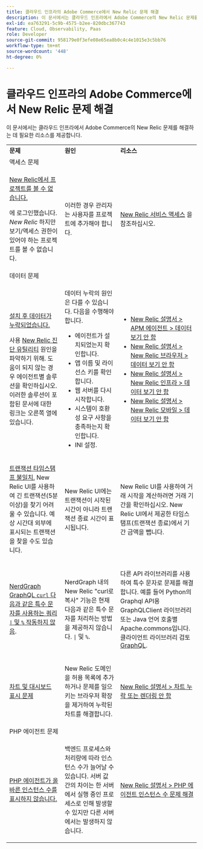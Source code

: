 ```yaml
---
title: 클라우드 인프라의 Adobe Commerce에서 New Relic 문제 해결
description: 이 문서에서는 클라우드 인프라에서 Adobe Commerce의 New Relic 문제를 해결하는 데 필요한 리소스를 제공합니다.
exl-id: ea763291-5c9b-4575-b2ee-820dbc367743
feature: Cloud, Observability, Paas
role: Developer
source-git-commit: 958179e0f3efe08e65ea8b0c4c4e1015e3c5bb76
workflow-type: tm+mt
source-wordcount: '448'
ht-degree: 0%

---
```


# 클라우드 인프라의 Adobe Commerce에서 New Relic 문제 해결

이 문서에서는 클라우드 인프라에서 Adobe Commerce의 New Relic 문제를 해결하는 데 필요한 리소스를 제공합니다.

<table>
<tbody>
<tr>
<td class="wysiwyg-text-align-center"><strong>문제</strong></td>
<td class="wysiwyg-text-align-center"><strong>원인</strong></td>
<td class="wysiwyg-text-align-center"><strong>리소스</strong></td>
</tr>
<tr>
<td class="wysiwyg-text-align-center" colspan="3">액세스 문제</td>
</tr>
<tr>
<td>
<p><u>New Relic에서 프로젝트를 볼 수 없습니다.</u></p>
<p>에 로그인했습니다. <em>New Relic</em> 하지만 보기/액세스 권한이 있어야 하는 프로젝트를 볼 수 없습니다.</p>
</td>
<td>
<p>이러한 경우 관리자는 사용자를 프로젝트에 추가해야 합니다.</p>
</td>
<td>
<p><a href="https://experienceleague.adobe.com/docs/commerce-knowledge-base/kb/faq/access-new-relic-services.html">New Relic 서비스 액세스</a> 을 참조하십시오.</p>
</td>
</tr>
<tr>
<td class="wysiwyg-text-align-center" colspan="3">데이터 문제</td>
</tr>
<tr>
<td>
<p><u>설치 후 데이터가 누락되었습니다.</u></p>
<p>사용 <a href="https://docs.newrelic.com/docs/agents/manage-apm-agents/troubleshooting/new-relic-diagnostics">New Relic 진단 유틸리티</a> 원인을 파악하기 위해. 도움이 되지 않는 경우 에이전트별 솔루션을 확인하십시오. 이러한 솔루션이 포함된 문서에 대한 링크는 오른쪽 열에 있습니다.</p>
</td>
<td>
<p>데이터 누락의 원인은 다를 수 있습니다. 다음을 수행해야 합니다.</p>
<ul>
<li>에이전트가 설치되었는지 확인합니다.</li>
<li>앱 이름 및 라이선스 키를 확인합니다.</li>
<li>웹 서버를 다시 시작합니다.</li>
<li>시스템이 호환성 요구 사항을 충족하는지 확인합니다.</li>
<li>INI 설정.</li>
</ul>
</td>
<td>
<ul>
<li><a href="https://docs.newrelic.com/docs/agents/manage-apm-agents/troubleshooting/not-seeing-data#apm-agents">New Relic 설명서 &gt; APM 에이전트 &gt; 데이터 보기 안 함</a></li>
<li><a href="https://docs.newrelic.com/docs/agents/manage-apm-agents/troubleshooting/not-seeing-data#browser-agent">New Relic 설명서 &gt; New Relic 브라우저 &gt; 데이터 보기 안 함</a></li>
<li><a href="https://docs.newrelic.com/docs/agents/manage-apm-agents/troubleshooting/not-seeing-data#infrastructure-agents">New Relic 설명서 &gt; New Relic 인프라 &gt; 데이터 보기 안 함</a></li>
<li><a href="https://docs.newrelic.com/docs/agents/manage-apm-agents/troubleshooting/not-seeing-data#mobile-agents">New Relic 설명서 &gt; New Relic 모바일 &gt; 데이터 보기 안 함</a></li>
</ul>
</td>
</tr>
<tr>
<td>
<p><u>트랜잭션 타임스탬프 불일치.</u> New Relic UI를 사용하여 긴 트랜잭션(5분 이상)을 찾기 어려울 수 있습니다. 예상 시간대 외부에 표시되는 트랜잭션을 찾을 수도 있습니다.</p>
</td>
<td>
<p>New Relic UI에는 트랜잭션이 시작된 시간이 아니라 트랜잭션 종료 시간이 표시됩니다.</p>
</td>
<td>
<p>New Relic UI를 사용하여 거래 시작을 계산하려면 거래 기간을 확인하십시오. New Relic UI에서 제공한 타임스탬프(트랜잭션 종료)에서 기간 금액을 뺍니다.</p>
</td>
</tr>
<tr>
<td>
<p><u>NerdGraph GraphQL <code>curl</code> 다음과 같은 특수 문자를 사용하는 쿼리 <code>|</code> 및 <code>%</code> 작동하지 않음</u>.</p>
</td>
<td>
<p>NerdGraph 내의 New Relic "curl로 복사" 기능은 현재 다음과 같은 특수 문자를 처리하는 방법을 제공하지 않습니다. <code>|</code> 및 <code>%</code>.</p>
</td>
<td>
<p>다른 API 라이브러리를 사용하여 특수 문자로 문제를 해결합니다. 예를 들어 Python의 Graphql API용 GraphQLClient 라이브러리 또는 Java 언어 호출별 Apache.commons입니다. 클라이언트 라이브러리 검토 <a href="https://graphql.org/code/">GraphQL</a>.</p>
</td>
</tr>
<tr>
<td>
<p><u>차트 및 대시보드 표시 문제</u></p>
</td>
<td>
<p>New Relic 도메인을 허용 목록에 추가하거나 문제를 일으키는 브라우저 확장을 제거하여 누락된 차트를 해결합니다.</p>
</td>
<td>
<p><a href="https://docs.newrelic.com/docs/apm/new-relic-apm/troubleshooting/charts-missing-or-do-not-render">New Relic 설명서 &gt; 차트 누락 또는 렌더링 안 함</a> </p>
</td>
</tr>
<tr>
<td class="wysiwyg-text-align-center" colspan="3">PHP 에이전트 문제</td>
</tr>
<tr>
<td>
<p><u>PHP 에이전트가 올바른 인스턴스 수를 표시하지 않습니다.</u></p>
</td>
<td>
<p>백엔드 프로세스와 처리량에 따라 인스턴스 수가 늘어날 수 있습니다. 서버 값 간의 차이는 한 서버에서 실행 중인 프로세스로 인해 발생할 수 있지만 다른 서버에서는 발생하지 않습니다.</p>
</td>
<td>
<p><a href="https://docs.newrelic.com/docs/agents/php-agent/troubleshooting/troubleshoot-php-agent-instance-count">New Relic 설명서 &gt; PHP 에이전트 인스턴스 수 문제 해결</a> </p>
</td>
</tr>
</tbody>
</table>
